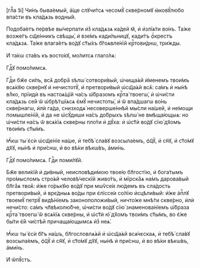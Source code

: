 [глⷡ҇а з҃і] Чи́нъ быва́емый, а҆́ще слꙋчи́тсѧ чесомꙋ̀ скве́рномꙋ ꙗ҆ковꙋ́любо
впа́сти въ кла́дѧзь водны́й.

Подоба́етъ пе́рвѣе вы́черпати и҆з̾ кла́дѧзѧ ка́дей м҃, и҆ и҆злїѧ́ти во́нъ.
Та́же возже́гъ сщ҃е́нникъ свѣщы̀, и҆ взе́мъ кади́льницꙋ, кади́тъ ѻ҆́крестъ
кла́дѧзѧ. Та́же влага́етъ во́дꙋ ст҃ы́хъ бг҃оѧвле́нїй крⷭ҇тови́днѡ, три́жды.

И҆ та́кѡ ста́въ къ восто́кꙋ, мо́литсѧ глаго́лѧ:

Гдⷭ҇ꙋ помо́лимсѧ.

Гдⷭ҇и бж҃е си́лъ, всѧ̑ добра̑ ѕѣлѡ̀ сотвори́вый, ѡ҆чища́ѧй и҆́менемъ твои́мъ
всѧ́кꙋю скве́рнꙋ и҆ нечистотꙋ̀, и҆ претвори́вый ѡ҆сщ҃а́ѧй всѧ̑: са́мъ и҆ ны́нѣ
влⷣко, прїидѝ въ настоѧ́щїй ча́съ ѡ҆́бразомъ крⷭ҇та̀ твоегѡ̀, и҆ ѡ҆чи́сти
кла́дѧзь се́й ѿ ѡ҆брѣ́тшїѧсѧ є҆мꙋ̀ нечистоты̀, и҆ ѿ впа́дшагѡ во́нь скве́рнагѡ,
и҆лѝ га́да, снизходѧ̀ несоверше́ннѣй мы́сли на́шей, и҆ не́мощи помышле́нїй, и҆
да не ѡ҆сꙋ́диши на́съ до́брыхъ ѕѣлѡ̀ не вмѣща́ющыѧ: но ѡ҆чи́сти на́съ ѿ всѧ́кїѧ
скве́рны пло́ти и҆ дꙋ́ха: и҆ ѡ҆ст҃ѝ во́дꙋ сїю̀ дх҃омъ твои́мъ ст҃ы́мъ.

Ꙗ҆́кѡ ты̀ є҆сѝ ѡ҆сщ҃е́нїе на́ше, и҆ тебѣ̀ сла́вꙋ возсыла́емъ, ѻ҆ц҃ꙋ̀, и҆ сн҃ꙋ,
и҆ ст҃о́мꙋ дх҃ꙋ, ны́нѣ и҆ при́снѡ, и҆ во вѣ́ки вѣкѡ́въ, а҆ми́нь.

Гдⷭ҇ꙋ помо́лимсѧ. Гдⷭ҇и поми́лꙋй.

Бж҃е вели́кїй и҆ ди́вный, неисповѣди́мою твое́ю бл҃гостїю, и҆ бога́тымъ
про́мысломъ стро́ѧй человѣ́ческїй живо́тъ, и҆ мїрска̑ѧ на́мъ дарова́вый бл҃га̑ѧ
твоѧ̑: и҆́же го́рькꙋю во́дꙋ при мѡѷсе́и лю́демъ въ сла́дость претвори́вый, и҆
врє́дныѧ во́ды при є҆лїссе́и со́лїю и҆сцѣли́вый: и҆́же а҆пⷭ҇лꙋ твоемꙋ̀ петрꙋ̀
видѣ́нїемъ законоположи́вый, ничто́же мнѣ́ти скве́рно, и҆лѝ нечи́сто: са́мъ
чл҃вѣколю́бче, ѡ҆чи́сти во́дꙋ сїю̀ знаменова́нїемъ ѡ҆́браза крⷭ҇та̀ твоегѡ̀ ѿ
всѧ́кїѧ скве́рны, и҆ ѡ҆ст҃ѝ ю҆̀ дх҃омъ твои́мъ ст҃ы́мъ, во є҆́же бы́ти є҆́й
чи́стѣй причаща́ющымсѧ и҆з̾ неѧ̀.

Ꙗ҆́кѡ ты̀ є҆сѝ бг҃ъ на́шъ, бл҃гословлѧ́ѧй и҆ ѡ҆сщ҃а́ѧй всѧ́чєскаѧ, и҆ тебѣ̀
сла́вꙋ возсыла́емъ, ѻ҆ц҃ꙋ̀ и҆ сн҃ꙋ, и҆ ст҃о́мꙋ дх҃ꙋ, ны́нѣ и҆ при́снѡ, и҆ во
вѣ́ки вѣкѡ́въ, а҆ми́нь.

И҆ ѿпꙋ́стъ.

